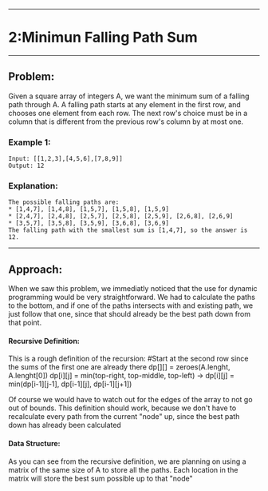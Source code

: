 ***
# 2:Minimun Falling Path Sum 
***

## Problem:

Given a square array of integers A, we want the minimum sum of a falling path through A.
A falling path starts at any element in the first row, and chooses one element from each
row. The next row's choice must be in a column that is different from the previous row's
column by at most one.
### Example 1:
    Input: [[1,2,3],[4,5,6],[7,8,9]]
    Output: 12
### Explanation:
    The possible falling paths are:
    * [1,4,7], [1,4,8], [1,5,7], [1,5,8], [1,5,9]
    * [2,4,7], [2,4,8], [2,5,7], [2,5,8], [2,5,9], [2,6,8], [2,6,9]
    * [3,5,7], [3,5,8], [3,5,9], [3,6,8], [3,6,9]
    The falling path with the smallest sum is [1,4,7], so the answer is 12.
***

## Approach:

When we saw this problem, we immediatly noticed that the use for dynamic programming would be very straightforward. We had to calculate the paths to the bottom, and if one of the paths intersects with and existing path, we just follow that one, since that should already be the best path down from that point. 

#### Recursive Definition:

This is a rough definition of the recursion:
    #Start at the second row since the sums of the first one are already there
    dp[][] = zeroes(A.lenght, A.lenght[0])
    dp[i][j] = min(top-right, top-middle, top-left) -> dp[i][j] = min(dp[i-1][j-1], dp[i-1][j], dp[i-1][j+1])

Of course we would have to watch out for the edges of the array to not go out of bounds. 
This definition should work, because we don't have to recalculate every path from the current "node" up, since the best path down has already been calculated

#### Data Structure:
    
As you can see from the recursive definition, we are planning on using a matrix of the same size of A to store all the paths. Each location in the matrix will store the best sum possible up to that "node"

